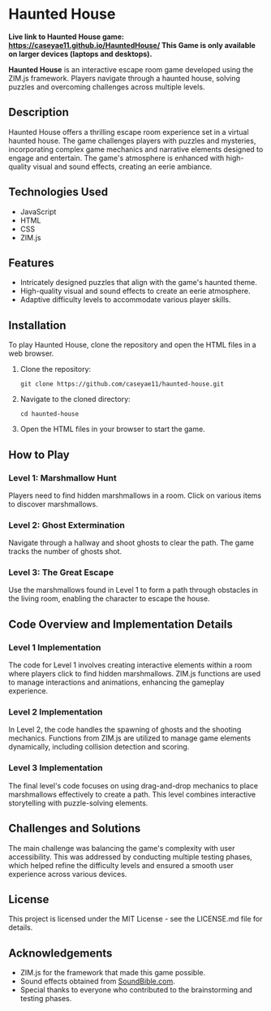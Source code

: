 # Haunted House

**Live link to Haunted House game: https://caseyae11.github.io/HauntedHouse/ This Game is only available on larger devices (laptops and desktops).**

**Haunted House** is an interactive escape room game developed using the ZIM.js framework. Players navigate through a haunted house, solving puzzles and overcoming challenges across multiple levels.

## Description

Haunted House offers a thrilling escape room experience set in a virtual haunted house. The game challenges players with puzzles and mysteries, incorporating complex game mechanics and narrative elements designed to engage and entertain. The game's atmosphere is enhanced with high-quality visual and sound effects, creating an eerie ambiance.

## Technologies Used

- JavaScript
- HTML
- CSS
- ZIM.js

## Features

- Intricately designed puzzles that align with the game's haunted theme.
- High-quality visual and sound effects to create an eerie atmosphere.
- Adaptive difficulty levels to accommodate various player skills.

## Installation

To play Haunted House, clone the repository and open the HTML files in a web browser.

1. Clone the repository:
   ```
   git clone https://github.com/caseyae11/haunted-house.git
   ```
2. Navigate to the cloned directory:
   ```
   cd haunted-house
   ```
3. Open the HTML files in your browser to start the game.

## How to Play

### Level 1: Marshmallow Hunt
Players need to find hidden marshmallows in a room. Click on various items to discover marshmallows.

### Level 2: Ghost Extermination
Navigate through a hallway and shoot ghosts to clear the path. The game tracks the number of ghosts shot.

### Level 3: The Great Escape
Use the marshmallows found in Level 1 to form a path through obstacles in the living room, enabling the character to escape the house.

## Code Overview and Implementation Details

### Level 1 Implementation
The code for Level 1 involves creating interactive elements within a room where players click to find hidden marshmallows. ZIM.js functions are used to manage interactions and animations, enhancing the gameplay experience.

### Level 2 Implementation
In Level 2, the code handles the spawning of ghosts and the shooting mechanics. Functions from ZIM.js are utilized to manage game elements dynamically, including collision detection and scoring.

### Level 3 Implementation
The final level's code focuses on using drag-and-drop mechanics to place marshmallows effectively to create a path. This level combines interactive storytelling with puzzle-solving elements.

## Challenges and Solutions

The main challenge was balancing the game's complexity with user accessibility. This was addressed by conducting multiple testing phases, which helped refine the difficulty levels and ensured a smooth user experience across various devices.

## License

This project is licensed under the MIT License - see the LICENSE.md file for details.

## Acknowledgements

- ZIM.js for the framework that made this game possible.
- Sound effects obtained from [SoundBible.com](http://soundbible.com).
- Special thanks to everyone who contributed to the brainstorming and testing phases.
